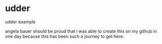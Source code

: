 # udder
udder example


angela bauer should be proud that i was able to create this on my github in one day because this has been such a journey to get here. 
